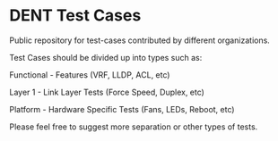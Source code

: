 # DENT Test Cases
Public repository for test-cases contributed by different organizations.

Test Cases should be divided up into types such as:

Functional - Features (VRF, LLDP, ACL, etc)

Layer 1 - Link Layer Tests (Force Speed, Duplex, etc)

Platform - Hardware Specific Tests (Fans, LEDs, Reboot, etc)

Please feel free to suggest more separation or other types of tests.
